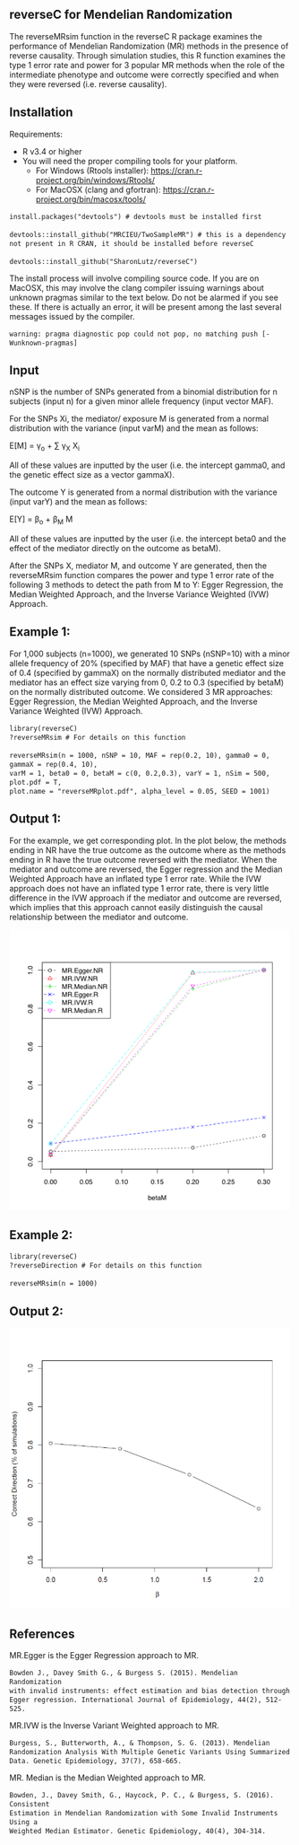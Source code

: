 
## reverseC for Mendelian Randomization
The reverseMRsim function in the reverseC R package examines the performance of Mendelian Randomization (MR) methods in the presence of reverse causality. Through simulation studies, this R function examines the type 1 error rate and power for 3 popular MR methods when the role of the intermediate phenotype and outcome were correctly specified and when they were reversed (i.e. reverse causality). 

## Installation
Requirements:
* R v3.4 or higher
* You will need the proper compiling tools for your platform.
  * For Windows (Rtools installer): https://cran.r-project.org/bin/windows/Rtools/
  * For MacOSX (clang and gfortran): https://cran.r-project.org/bin/macosx/tools/

```
install.packages("devtools") # devtools must be installed first

devtools::install_github("MRCIEU/TwoSampleMR") # this is a dependency not present in R CRAN, it should be installed before reverseC

devtools::install_github("SharonLutz/reverseC")
```
The install process will involve compiling source code. If you are on MacOSX, this may involve the clang compiler issuing warnings about unknown pragmas similar to the text below. Do not be alarmed if you see these. If there is actually an error, it will be present among the last several messages issued by the compiler.
```
warning: pragma diagnostic pop could not pop, no matching push [-Wunknown-pragmas]
```

## Input
nSNP is the number of SNPs generated from a binomial distribution for n subjects (input n) for a given minor allele frequency (input vector MAF).

For the SNPs Xi, the mediator/ exposure M is generated from a normal distribution with the variance (input varM) and the mean as follows:

E\[M\] = &gamma;<sub>o</sub> + &sum; &gamma;<sub>X</sub>  X<sub>i</sub> 

All of these values are inputted by the user (i.e. the intercept gamma0, and the genetic effect size as a vector gammaX).

The outcome Y is generated from a normal distribution with the variance (input varY) and the mean as follows:

E\[Y\] = &beta;<sub>o</sub> +  &beta;<sub>M</sub> M 

All of these values are inputted by the user (i.e. the intercept beta0 and the effect of the mediator directly on the outcome as betaM).

After the SNPs X, mediator M, and outcome Y are generated, then the reverseMRsim function compares the power and type 1 error rate of the following 3 methods to detect the path from M to Y: Egger Regression, the Median Weighted Approach, and the Inverse Variance Weighted (IVW) Approach.

## Example 1:
For 1,000 subjects (n=1000), we generated 10 SNPs (nSNP=10) with a minor allele frequency of 20% (specified by MAF) that have a genetic effect size of 0.4 (specified by gammaX) on the normally distributed mediator and the mediator has an effect size varying from 0, 0.2 to 0.3 (specified by betaM) on the normally distributed outcome. We considered 3 MR approaches: Egger Regression, the Median Weighted Approach, and the Inverse Variance Weighted (IVW) Approach.

```
library(reverseC)
?reverseMRsim # For details on this function

reverseMRsim(n = 1000, nSNP = 10, MAF = rep(0.2, 10), gamma0 = 0, gammaX = rep(0.4, 10), 
varM = 1, beta0 = 0, betaM = c(0, 0.2,0.3), varY = 1, nSim = 500, plot.pdf = T, 
plot.name = "reverseMRplot.pdf", alpha_level = 0.05, SEED = 1001)

```

## Output 1:
For the example, we get corresponding plot. In the plot below, the methods ending in NR have the true outcome as the outcome where as the methods ending in R have the true outcome reversed with the mediator. When the mediator and outcome are reversed, the Egger regression and the Median Weighted Approach have an inflated type 1 error rate. While the IVW approach does not have an inflated type 1 error rate, there is very little difference in the IVW approach if the mediator and outcome are reversed, which implies that this approach cannot easily distinguish the causal relationship between the mediator and outcome.


<img src="reverseMRplot.png" width="500">

## Example 2:

```
library(reverseC)
?reverseDirection # For details on this function

reverseMRsim(n = 1000)

```

## Output 2:
<img src="reverseDirectionplot.png" width="500">

## References
MR.Egger is the Egger Regression approach to MR.<br/>
```
Bowden J., Davey Smith G., & Burgess S. (2015). Mendelian Randomization 
with invalid instruments: effect estimation and bias detection through 
Egger regression. International Journal of Epidemiology, 44(2), 512-525. 
```

MR.IVW is the Inverse Variant Weighted approach to MR.<br/>
```
Burgess, S., Butterworth, A., & Thompson, S. G. (2013). Mendelian 
Randomization Analysis With Multiple Genetic Variants Using Summarized 
Data. Genetic Epidemiology, 37(7), 658-665.
```

MR. Median is the Median Weighted approach to MR.<br/>
```
Bowden, J., Davey Smith, G., Haycock, P. C., & Burgess, S. (2016). Consistent 
Estimation in Mendelian Randomization with Some Invalid Instruments Using a 
Weighted Median Estimator. Genetic Epidemiology, 40(4), 304-314. 
```


